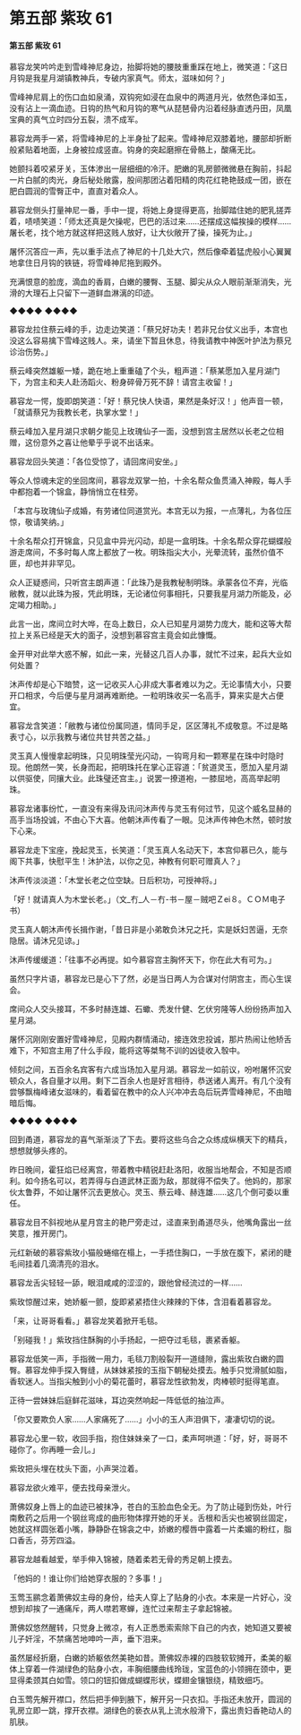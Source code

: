 # 第五部 紫玫 61

#### 第五部 紫玫 61

慕容龙笑吟吟走到雪峰神尼身边，抬脚将她的腰肢重重踩在地上，微笑道：「这日月钩是我星月湖镇教神兵，专破内家真气。师太，滋味如何？」

雪峰神尼肩上的伤口血如泉涌，双钩宛如浸在血泉中的两道月光，依然色泽如玉，没有沾上一滴血迹。日钩的热气和月钩的寒气从琵琶骨内沿着经脉直透丹田，凤凰宝典的真气立时四分五裂，溃不成军。

慕容龙两手一紧，将雪峰神尼的上半身扯了起来。雪峰神尼双膝着地，腰部却折断般紧贴着地面，上身被拉成竖直。钩身的突起磨擦在骨骼上，酸痛无比。

她颤抖着咬紧牙关，玉体渗出一层细细的冷汗。肥嫩的乳房颤微微悬在胸前，抖起一片白腻的肉光，身后秘处敞露，股间那团沾着阳精的肉花红艳艳鼓成一团，嵌在肥白圆润的雪臀正中，直直对着众人。

慕容龙侧头打量神尼一番，手中一提，将她上身提得更高，抬脚踏住她的肥乳搓弄着，啧啧笑道：「师太还真是欠操呢，巴巴的活过来……还摆成这幅挨操的模样……屠长老，找个地方就这样把这贱人放好，让大伙敞开了操，操死为止。」

屠怀沉答应一声，先以重手法点了神尼的十几处大穴，然后像牵着猛虎般小心翼翼地拿住日月钩的铁链，将雪峰神尼拖到殿外。

充满恨意的脸庞，滴血的香肩，白嫩的腰臀、玉腿、脚尖从众人眼前渐渐消失，光滑的大理石上只留下一道鲜血淋漓的印迹。

◆◆◆◆ ◆◆◆◆

慕容龙拉住蔡云峰的手，边走边笑道：「蔡兄好功夫！若非兄台仗义出手，本宫也没这么容易擒下雪峰这贱人。来，请坐下暂且休息，待我请教中神医叶护法为蔡兄诊治伤势。」

蔡云峰突然雄躯一矮，跪在地上重重磕了个头，粗声道：「蔡某愿加入星月湖门下，为宫主和夫人赴汤蹈火、粉身碎骨万死不辞！请宫主收留！」

慕容龙一愕，旋即朗笑道：「好！蔡兄快人快语，果然是条好汉！」他声音一顿，「就请蔡兄为我教长老，执掌水堂！」

蔡云峰加入星月湖只求朝夕能见上玫瑰仙子一面，没想到宫主居然以长老之位相赠，这份意外之喜让他晕乎乎说不出话来。

慕容龙回头笑道：「各位受惊了，请回席间安坐。」

等众人惊魂未定的坐回席间，慕容龙双掌一拍，十余名帮众鱼贯涌入神殿，每人手中都抱着一个锦盒，静悄悄立在柱旁。

「本宫与玫瑰仙子成婚，有劳诸位同道赏光。本宫无以为报，一点薄礼，为各位压惊，敬请笑纳。」

十余名帮众打开锦盒，只见盒中异光闪动，却是一盒明珠。十余名帮众穿花蝴蝶般游走席间，不多时每人席上都放了一枚。明珠指尖大小，光晕流转，虽然价值不匪，却也并非罕见。

众人正疑惑间，只听宫主朗声道：「此珠乃是我教秘制明珠。承蒙各位不弃，光临敝教，就以此珠为报，凭此明珠，无论诸位何事相托，只要我星月湖力所能及，必定竭力相助。」

此言一出，席间立时大哗，在岛上数日，众人已知星月湖势力庞大，能和这等大帮拉上关系已经是天大的面子，没想到慕容宫主竟会如此慷慨。

金开甲对此举大惑不解，如此一来，光替这几百人办事，就忙不过来，起兵大业如何处置？

沐声传却是心下暗赞，这一记收买人心非成大事者难以为之。无论事情大小，只要开口相求，今后便与星月湖再难断绝。一粒明珠收买一名高手，算来实是大占便宜。

慕容龙含笑道：「敝教与诸位份属同道，情同手足，区区薄礼不成敬意。不过是略表寸心，以示我教与诸位共甘共苦之益。」

灵玉真人慢慢拿起明珠，只见明珠莹光闪动，一钩弯月和一颗寒星在珠中时隐时现。他朗然一笑，长身而起，把明珠托在掌心正容道：「贫道灵玉，愿加入星月湖以供驱使，同攘大业。此珠璧还宫主。」说罢一撩道袍，一膝屈地，高高举起明珠。

慕容龙诸事纷忙，一直没有来得及讯问沐声传与灵玉有何过节，见这个威名显赫的高手当场投诚，不由心下大喜。他朝沐声传看了一眼。见沐声传神色木然，顿时放下心来。

慕容龙走下宝座，挽起灵玉，长笑道：「灵玉真人名动天下，本宫仰慕已久，能与阁下共事，快慰平生！沐护法，以你之见，神教有何职可赠真人？」

沐声传淡淡道：「木堂长老之位空缺。日后积功，可授神将。」

「好！就请真人为木堂长老。」（文_冇_人－冇-书－屋－贼吧Ｚei８。ＣＯＭ电子书）

灵玉真人朝沐声传长揖作谢，「昔日非是小弟敢负沐兄之托，实是妖妇苦逼，无奈隐居。请沐兄见谅。」

沐声传缓缓道：「往事不必再提。如今慕容宫主胸怀天下，你在此大有可为。」

虽然只字片语，慕容龙已是心下了然，必是当日两人为合谋对付阴宫主，而心生误会。

席间众人交头接耳，不多时赫连雄、石蠍、秃发什健、乞伏穷隆等人纷纷扬声加入星月湖。

屠怀沉刚刚安置好雪峰神尼，见殿内群情涌动，接连效忠投诚，那片热闹让他矫舌难下，不知宫主用了什么手段，能将这等桀骜不训的凶徒收入彀中。

倾刻之间，五百余名宾客有六成当场加入星月湖。慕容龙一如前议，吩咐屠怀沉安顿众人，各自量才以用。剩下二百余人也是好言相待，恭送诸人离开。有几个没有尝够飘梅峰诸女滋味的，看着留在教中的众人兴冲冲去岛后玩弄雪峰神尼，不由暗暗后悔。

◆◆◆◆ ◆◆◆◆

回到甬道，慕容龙的喜气渐渐淡了下去。要将这些乌合之众练成纵横天下的精兵，想想就够头疼的。

昨日晚间，霍狂焰已经离宫，带着教中精锐赶赴洛阳，收服当地帮会，不知是否顺利。如今扬名可以，若弄得与白道武林正面为敌，那就得不偿失了。他妈的，那家伙太鲁莽，不如让屠怀沉去更放心。灵玉、蔡云峰、赫连雄……这几个倒可委以重任。

慕容龙目不斜视地从星月宫主的艳尸旁走过，迳直来到甬道尽头，他嘴角露出一丝笑意，推开房门。

元红新破的慕容紫玫小猫般蜷缩在榻上，一手捂住胸口，一手放在腹下，紧闭的睫毛间挂着几滴清亮的泪水。

慕容龙舌尖轻轻一舔，眼泪咸咸的涩涩的，跟他曾经流过的一样……

紫玫惊醒过来，她娇躯一颤，旋即紧紧捂住火辣辣的下体，含泪看着慕容龙。

「来，让哥哥看看。」慕容龙笑着掀开毛毯。

「别碰我！」紫玫挡住酥胸的小手扬起，一把夺过毛毯，裹紧香躯。

慕容龙低笑一声，手指微一用力，毛毯刀割般裂开一道缝隙，露出紫玫白嫩的圆臀。慕容龙伸手探入臀缝，从妹妹紧按的玉指下朝秘处摸去。触手只觉滑腻如脂，香软迷人。当指尖触到小小的菊花蕾时，慕容龙性欲勃发，肉棒顿时挺得笔直。

正待一尝妹妹后庭鲜花滋味，耳边突然响起一阵低低的抽泣声。

「你又要欺负人家……人家痛死了……」小小的玉人声泪俱下，凄凄切切的说。

慕容龙心里一软，收回手指，抱住妹妹亲了一口，柔声呵哄道：「好，好，哥哥不碰你了。你再睡一会儿。」

紫玫把头埋在枕头下面，小声哭泣着。

慕容龙欲火难平，便去找母亲泄火。

萧佛奴身上唇上的血迹已被抹净，苍白的玉脸血色全无。为了防止碰到伤处，叶行南敷药之后用一个钢丝弯成的曲形物体撑开她的牙关。舌根和舌尖也被钢丝固定，她就这样圆张着小嘴，静静卧在锦衾之中，娇嫩的樱唇中露着一片柔媚的粉红，脂口香舌，芬芳四溢。

慕容龙越看越爱，举手伸入锦被，随着柔若无骨的秀足朝上摸去。

「他妈的！谁让你们给她穿衣服的？多事！」

玉莺玉鹂念着萧佛奴主母的身份，给夫人穿上了贴身的小衣。本来是一片好心，没想到却挨了一通痛斥，两人噤若寒蝉，连忙过来帮主子拿起锦被。

萧佛奴悠然醒转，只觉身上微凉，有人正悉悉索索除下自己的内衣，她知道又要被儿子奸淫，不禁痛苦地呻吟一声，垂下泪来。

虽然屡经折磨，白嫩的娇躯依然美艳如昔。萧佛奴赤裸的四肢软软摊开，柔美的躯体上穿着一件湖绿色的贴身小衣，丰胸细腰曲线玲珑，宝蓝色的小领拥在颈中，更显得柔颈其白如雪。领口的钮扣做成蝴蝶形状，蝶翅金镶银绕，精致细巧。

白玉莺先解开襟口，然后把手伸到腋下，解开另一只衣扣。手指还未放开，圆润的乳房立即一跳，撑开衣襟。湖绿色的亵衣从乳上流水般滑下，露出贵妇香艳动人的肌肤。

